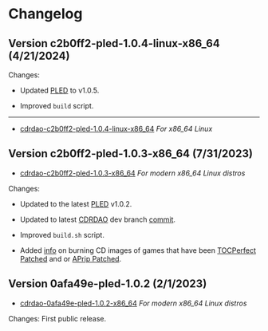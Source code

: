 # Changelog

## Version c2b0ff2-pled-1.0.4-linux-x86_64 (4/21/2024)

Changes: 

*   Updated [PLED](https://alex-free.github.io/pled) to v1.0.5.

*   Improved `build` script.

----------------------------------

*	[cdrdao-c2b0ff2-pled-1.0.4-linux-x86\_64](https://github.com/alex-free/cdrdao-pled/releases/download/v1.0.4-pled/cdrdao-c2b0ff2-pled-1.0.4-linux-x86_64.zip) _For x86_64 Linux_

## Version c2b0ff2-pled-1.0.3-x86_64 (7/31/2023)

*	[cdrdao-c2b0ff2-pled-1.0.3-x86\_64](https://github.com/alex-free/cdrdao-pled/releases/download/v1.0.3-pled/cdrdao-c2b0ff2-pled-1.0.3-x86_64.zip) _For modern x86_64 Linux distros_

Changes: 

*   Updated to the latest [PLED](https://alex-free.github.io/pled) v1.0.2.

*   Updated to latest [CDRDAO](https://github.com/cdrdao/cdrdao/tree/dev) dev branch [commit](https://github.com/cdrdao/cdrdao/commit/c2b0ff2740ecc94e976e67e8d6527cfb7107b21f).

*   Improved `build.sh` script.

*   Added [info](#important-info-on-tocperfectaprip-patched-cd-images) on burning CD images of games that have been [TOCPerfect Patched](https://alex-free.github.io/ps1demoswap) and or [APrip Patched](https://alex-free.github.io/aprip/).

## Version 0afa49e-pled-1.0.2 (2/1/2023)

*	[cdrdao-0afa49e-pled-1.0.2-x86\_64](https://github.com/alex-free/cdrdao-pled/releases/download/v1.0.2-pled/cdrdao-0afa49e-pled-1.0.2-x86_64.zip) _For modern x86_64 Linux distros_

Changes: First public release.